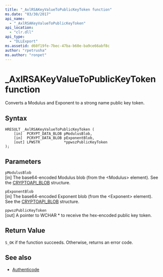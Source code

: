 ```yaml
---
title: "_AxlRSAKeyValueToPublicKeyToken function"
ms.date: "03/30/2017"
api_name: 
  - "_AxlRSAKeyValueToPublicKeyToken"
api_location: 
  - "clr.dll"
api_type: 
  - "DLLExport"
ms.assetid: d60f19fe-7bec-47ba-b60e-ba9ce66abf8c
author: "rpetrusha"
ms.author: "ronpet"
---
```

# \_AxlRSAKeyValueToPublicKeyToken function

Converts a Modulus and Exponent to a strong name public key token.  
  
## Syntax  
  
```  
HRESULT _AxlRSAKeyValueToPublicKeyToken (  
    [in]  PCRYPT_DATA_BLOB pModulusBlob,  
    [in]  PCRYPT_DATA_BLOB pExponentBlob,  
    [out] LPWSTR           *ppwszPublicKeyToken  
);  
```  
  
## Parameters  
 `pModulusBlob`  
 [in] The base64-encoded Modulus blob (from the \<Modulus> element).  See the [CRYPTOAPI_BLOB](/windows/desktop/api/dpapi/ns-dpapi-_cryptoapi_blob) structure.  
  
 `pExponentBlob`  
 [in] The base64-encoded Exponent blob (from the \<Exponent> element). See the [CRYPTOAPI_BLOB](/windows/desktop/api/dpapi/ns-dpapi-_cryptoapi_blob) structure.  
  
 `ppwszPublicKeyToken`  
 [out] A pointer to WCHAR * to receive the hex-encoded public key token.  
  
## Return Value  
 `S_OK` if the function succeeds. Otherwise, returns an error code.  
  
## See also
- [Authenticode](../../../../docs/framework/unmanaged-api/authenticode/index.md)
